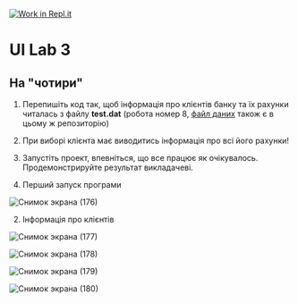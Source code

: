 [![Work in Repl.it](https://classroom.github.com/assets/work-in-replit-14baed9a392b3a25080506f3b7b6d57f295ec2978f6f33ec97e36a161684cbe9.svg)](https://classroom.github.com/online_ide?assignment_repo_id=2816369&assignment_repo_type=AssignmentRepo)
# UI Lab 3

## На "чотири"
1. Перепишіть код  так, щоб інформація про клієнтів банку та їх рахунки читалась з файлу **test.dat** (робота номер 8, [файл даних](https://github.com/ppc-ntu-khpi/GUI-Lab1-Starter/blob/master/data/test.dat) також є в цьому ж репозиторію)
2. При виборі клієнта має виводитись інформація про всі його рахунки!
3. Запустіть проект, впевніться, що все працює як очікувалось. Продемонстрируйте результат викладачеві.

1. Перший запуск програми

![Снимок экрана (176)](https://user-images.githubusercontent.com/53509054/84786896-0346ab00-aff6-11ea-8bd7-ed5b5f491bbe.png)

2. Інформація про клієнтів

![Снимок экрана (177)](https://user-images.githubusercontent.com/53509054/84786910-0477d800-aff6-11ea-96c4-7fc0442fc730.png)

![Снимок экрана (178)](https://user-images.githubusercontent.com/53509054/84786911-05a90500-aff6-11ea-844f-87d30d76c2b3.png)

![Снимок экрана (179)](https://user-images.githubusercontent.com/53509054/84786915-06da3200-aff6-11ea-9493-2e426f46f8b9.png)

![Снимок экрана (180)](https://user-images.githubusercontent.com/53509054/84786920-080b5f00-aff6-11ea-82e9-306bb16f560f.png)
